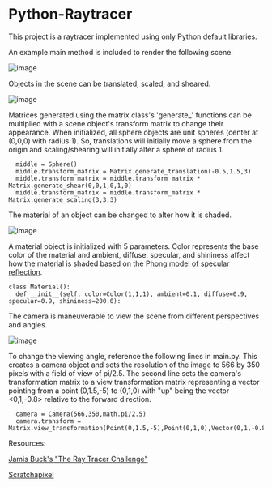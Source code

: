 # Python-Raytracer
This project is a raytracer implemented using only Python default libraries.


An example main method is included to render the following scene. 

![image](https://github.com/grahamasam/Python-Raytracer/assets/107145436/9417a08d-c806-46d9-b7d4-6382a476aed3)

Objects in the scene can be translated, scaled, and sheared.

![image](https://github.com/grahamasam/Python-Raytracer/assets/107145436/c16d4a55-c43f-4feb-8009-4a4796087bd5)

Matrices generated using the matrix class's 'generate_' functions can be multiplied with a scene object's transform matrix to change their appearance. When initialized, all sphere objects are unit spheres (center at (0,0,0) with radius 1). So, translations will initially move a sphere from the origin and scaling/shearing will initially alter a sphere of radius 1.
```
  middle = Sphere()
  middle.transform_matrix = Matrix.generate_translation(-0.5,1.5,3)
  middle.transform_matrix = middle.transform_matrix * Matrix.generate_shear(0,0,1,0,1,0)
  middle.transform_matrix = middle.transform_matrix * Matrix.generate_scaling(3,3,3)
```

The material of an object can be changed to alter how it is shaded. 

![image](https://github.com/grahamasam/Python-Raytracer/assets/107145436/52188a25-d1cb-4488-8e01-d14e10285725)

A material object is initialized with 5 parameters. Color represents the base color of the material and ambient, diffuse, specular, and shininess affect how the material is shaded based on the [Phong model of specular reflection](https://en.wikipedia.org/wiki/Phong_reflection_model). 
```
class Material():
  def __init__(self, color=Color(1,1,1), ambient=0.1, diffuse=0.9, specular=0.9, shininess=200.0):
```

The camera is maneuverable to view the scene from different perspectives and angles.

![image](https://github.com/grahamasam/Python-Raytracer/assets/107145436/9f284e0f-280f-4157-8798-f22d552aec25)

To change the viewing angle, reference the following lines in main.py. This creates a camera object and sets the resolution of the image to 566 by 350 pixels with a field of view of pi/2.5. The second line sets the camera's transformation matrix to a view transformation matrix representing a vector pointing from a point (0,1.5,-5) to (0,1,0) with "up" being the vector <0,1,-0.8> relative to the forward direction.
```
  camera = Camera(566,350,math.pi/2.5)
  camera.transform = Matrix.view_transformation(Point(0,1.5,-5),Point(0,1,0),Vector(0,1,-0.8))
```

Resources: 

[Jamis Buck's "The Ray Tracer Challenge"](http://raytracerchallenge.com/)

[Scratchapixel](https://www.scratchapixel.com/index.html)
